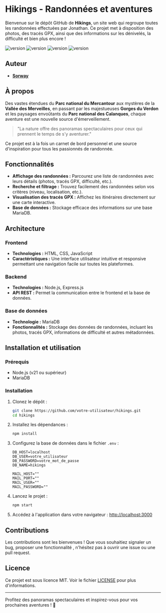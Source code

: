 # Hikings - Randonnées et aventures

Bienvenue sur le dépôt GitHub de **Hikings**, un site web qui regroupe toutes les randonnées effectuées par Jonathan. Ce projet met à disposition des photos, des tracés GPX, ainsi que des informations sur les dénivelés, la difficulté et bien plus encore !

<p>
    <img src="https://img.shields.io/badge/express.js-%23404d59.svg?style=for-the-badge&logo=express&logoColor=%2361DAFB" alt="version">
    <img src="https://img.shields.io/badge/html5-%23E34F26.svg?style=for-the-badge&logo=html5&logoColor=white" alt="version">
    <img src="https://img.shields.io/badge/css3-%231572B6.svg?style=for-the-badge&logo=css3&logoColor=white" alt="version">
    <img src="https://img.shields.io/badge/javascript-%23323330.svg?style=for-the-badge&logo=javascript&logoColor=%23F7DF1E" alt="version">
</p>

## Auteur
* [**Sorway**](https://github.com/Sorway)

## À propos

Des vastes étendues du **Parc national du Mercantour** aux mystères de la **Vallée des Merveilles**, en passant par les majestueuses **Gorges du Verdon** et les paysages envoûtants du **Parc national des Calanques**, chaque aventure est une nouvelle source d'émerveillement.

> "La nature offre des panoramas spectaculaires pour ceux qui prennent le temps de s'y aventurer."

Ce projet est à la fois un carnet de bord personnel et une source d'inspiration pour tous les passionnés de randonnée.

## Fonctionnalités

- **Affichage des randonnées :** Parcourez une liste de randonnées avec leurs détails (photos, tracés GPX, difficulté, etc.).
- **Recherche et filtrage :** Trouvez facilement des randonnées selon vos critères (niveau, localisation, etc.).
- **Visualisation des tracés GPX :** Affichez les itinéraires directement sur une carte interactive.
- **Base de données :** Stockage efficace des informations sur une base MariaDB.

## Architecture

### Frontend
- **Technologies :** HTML, CSS, JavaScript
- **Caractéristiques :** Une interface utilisateur intuitive et responsive permettant une navigation facile sur toutes les plateformes.

### Backend
- **Technologies :** Node.js, Express.js
- **API REST :** Permet la communication entre le frontend et la base de données.

### Base de données
- **Technologie :** MariaDB
- **Fonctionnalités :** Stockage des données de randonnées, incluant les photos, tracés GPX, informations de difficulté et autres métadonnées.

## Installation et utilisation

### Prérequis
- Node.js (v21 ou supérieur)
- MariaDB

### Installation

1. Clonez le dépôt :
   ```bash
   git clone https://github.com/votre-utilisateur/hikings.git
   cd hikings
   ```

2. Installez les dépendances :
   ```bash
   npm install
   ```

3. Configurez la base de données dans le fichier `.env` :
   ```env
   DB_HOST=localhost
   DB_USER=votre_utilisateur
   DB_PASSWORD=votre_mot_de_passe
   DB_NAME=hikings

   MAIL_HOST=""
   MAIL_PORT=""
   MAIL_USER=""
   MAIL_PASSWORD=""
   ```

4. Lancez le projet :
   ```bash
   npm start
   ```

5. Accédez à l'application dans votre navigateur :
   [http://localhost:3000](http://localhost:3000)

## Contributions

Les contributions sont les bienvenues ! Que vous souhaitiez signaler un bug, proposer une fonctionnalité , n'hésitez pas à ouvrir une issue ou une pull request.

## Licence

Ce projet est sous licence MIT. Voir le fichier [LICENSE](./LICENSE) pour plus d'informations.

---

Profitez des panoramas spectaculaires et inspirez-vous pour vos prochaines aventures ! 🌄
